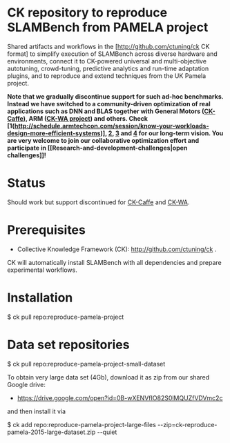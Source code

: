 CK repository to reproduce SLAMBench from PAMELA project
========================================================

Shared artifacts and workflows in the [http://github.com/ctuning/ck CK format] 
to simplify execution of SLAMBench across diverse hardware and environments, 
connect it to CK-powered universal and multi-objective autotuning, crowd-tuning,
predictive analytics and run-time adaptation plugins, 
and to reproduce and extend techniques from the UK Pamela project.

<b>Note that we gradually discontinue support for such ad-hoc benchmarks. 
Instead we have switched to a community-driven optimization of real applications 
such as DNN and BLAS together with General Motors ([CK-Caffe](https://github.com/dividiti/ck-caffe )), 
ARM ([CK-WA project](https://github.com/ctuning/ck-wa)) and others. 
Check [1(http://schedule.armtechcon.com/session/know-your-workloads-design-more-efficient-systems)], 
[2](http://bit.ly/ck-date16), [3](http://arxiv.org/abs/1506.06256) 
and [4](http://hal.inria.fr/hal-01054763) for our long-term vision. 
You are very welcome to join our collaborative optimization effort 
and participate in [[Research-and-development-challenges|open challenges]]!</b>

Status
======
Should work but support discontinued for [CK-Caffe](http://github.com/dividiti/ck-caffe) 
and [CK-WA](https://github.com/ctuning/ck-wa).

Prerequisites
=============
* Collective Knowledge Framework (CK): http://github.com/ctuning/ck . 

CK will automatically install SLAMBench with all dependencies and prepare
experimental workflows.

Installation
============

$ ck pull repo:reproduce-pamela-project

Data set repositories
=====================

$ ck pull repo:reproduce-pamela-project-small-dataset

To obtain very large data set (4Gb), download it as zip
from our shared Google drive:

* https://drive.google.com/open?id=0B-wXENVfIO82S0lMQUZfVDVmc2c

and then install it via

$ ck add repo:reproduce-pamela-project-large-files --zip=ck-reproduce-pamela-2015-large-dataset.zip --quiet

